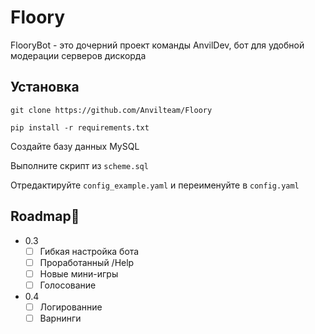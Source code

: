 # Floory
FlooryBot - это дочерний проект команды AnvilDev, бот для удобной модерации серверов дискорда

## Установка
`git clone https://github.com/Anvilteam/Floory`

`pip install -r requirements.txt`

Создайте базу данных MySQL

Выполните скрипт из `scheme.sql`

Отредактируйте `config_example.yaml` и переименуйте в `config.yaml`


## Roadmap🎯
- 0.3
   - [ ] Гибкая настройка бота
   - [ ] Проработанный /Help
   - [ ] Новые мини-игры
   - [ ] Голосование
- 0.4
    - [ ] Логированние
    - [ ] Варнинги